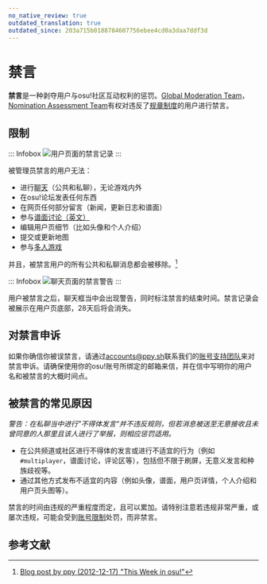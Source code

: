 ```yaml
---
no_native_review: true
outdated_translation: true
outdated_since: 203a715b0188784607756ebee4cd0a3daa7ddf3d
---
```


# 禁言

**禁言**是一种剥夺用户与osu!社区互动权利的惩罚。[Global Moderation Team](/wiki/People/The_Team/Global_Moderation_Team)，[Nomination Assessment Team](/wiki/People/The_Team/Nomination_Assessment_Team)有权对违反了[规章制度](/wiki/Rules)的用户进行禁言。

## 限制

::: Infobox
![](img/silence-profile.png "用户页面的禁言记录")
:::

被管理员禁言的用户无法：

- 进行[聊天](/wiki/Client/Interface/Chat_console)（公共和私聊），无论游戏内外
- 在osu!论坛发表任何东西
- 在网页任何部分留言（新闻，更新日志和谱面）
- 参与[谱面讨论（英文）](/wiki/Beatmap_discussion)
- 编辑用户页细节（比如头像和个人介绍）
- 提交或更新地图
- 参与[多人游戏](/wiki/Client/Interface/Multiplayer)

并且，被禁言用户的所有公共和私聊消息都会被移除。[^chat-cleanup]

::: Infobox
![](img/silence-ingame.png "聊天页面的禁言警告")
:::

用户被禁言之后，聊天框当中会出现警告，同时标注禁言的结束时间。禁言记录会被展示在用户页底部，28天后将会消失。

## 对禁言申诉

如果你确信你被误禁言，请通过[accounts@ppy.sh](mailto:accounts@ppy.sh)联系我们的[账号支持团队](/wiki/People/The_Team/Account_support_team#accounts@ppy.sh)来对禁言申诉。请确保使用你的osu!账号所绑定的邮箱来信，并在信中写明你的用户名和被禁言的大概时间点。

## 被禁言的常见原因

*警告：在私聊当中进行"不得体发言“并不违反规则，但若消息被送至无意接收且未曾同意的人那里且该人进行了举报，则相应惩罚适用。*

- 在公共频道或社区进行不得体的发言或进行不适宜的行为（例如`#multiplayer`，谱面讨论，评论区等），包括但不限于刷屏，无意义发言和种族歧视等。
- 通过其他方式发布不适宜的内容（例如头像，谱面，用户页详情，个人介绍和用户页头图等）。

禁言的时间由违规的严重程度而定，且可以累加。请特别注意若违规非常严重，或屡次违规，可能会受到[账号限制](/wiki/Help_centre/Account_restrictions)处罚，而非禁言。

## 参考文献

[^chat-cleanup]: [Blog post by ppy (2012-12-17) "This Week in osu!"](https://blog.ppy.sh/post/38114063519/this-week-in-osu-5)
